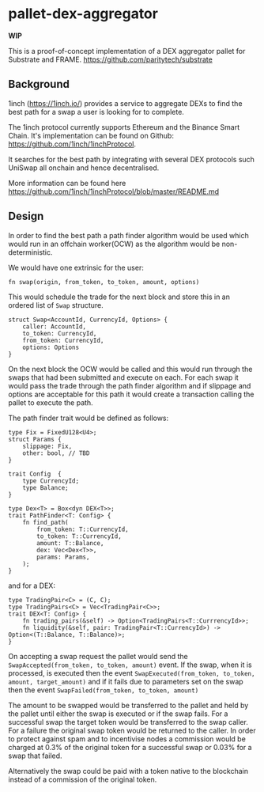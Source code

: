 # pallet-dex-aggregator

**WIP**

This is a proof-of-concept implementation of a DEX aggregator pallet for Substrate and FRAME.  https://github.com/paritytech/substrate

## Background

1inch (https://1inch.io/) provides a service to aggregate DEXs to find the best path for a swap a user is looking for to complete. 

The 1inch protocol currently supports Ethereum and the Binance Smart Chain.  It's implementation can be found on Github: https://github.com/1inch/1inchProtocol.

It searches for the best path by integrating with several DEX protocols such UniSwap all onchain and hence decentralised.

More information can be found here https://github.com/1inch/1inchProtocol/blob/master/README.md

## Design

In order to find the best path a path finder algorithm would be used which would run in an offchain worker(OCW) as the algorithm would be non-deterministic.

We would have one extrinsic for the user:

`fn swap(origin, from_token, to_token, amount, options)`

This would schedule the trade for the next block and store this in an ordered list of `Swap` structure.

```
struct Swap<AccountId, CurrencyId, Options> {
    caller: AccountId,
    to_token: CurrencyId,
    from_token: CurrencyId,
    options: Options
}
```

On the next block the OCW would be called and this would run through the swaps that had been submitted and execute on each.  For each swap it would pass the trade through the path finder algorithm and if slippage and options are acceptable for this path it would create a transaction calling the pallet to execute the path.

The path finder trait would be defined as follows:

```
type Fix = FixedU128<U4>;
struct Params {
    slippage: Fix,
    other: bool, // TBD
}

trait Config  {
    type CurrencyId;
    type Balance;
}

type Dex<T> = Box<dyn DEX<T>>;
trait PathFinder<T: Config> {
    fn find_path(
        from_token: T::CurrencyId, 
        to_token: T::CurrencyId, 
        amount: T::Balance, 
        dex: Vec<Dex<T>>,       
        params: Params,
    );
}

```

and for a DEX:

```
type TradingPair<C> = (C, C);
type TradingPairs<C> = Vec<TradingPair<C>>;
trait DEX<T: Config> {
    fn trading_pairs(&self) -> Option<TradingPairs<T::CurrrencyId>>;
    fn liquidity(&self, pair: TradingPair<T::CurrencyId>) -> Option<(T::Balance, T::Balance)>;
}
```

On accepting a swap request the pallet would send the `SwapAccepted(from_token, to_token, amount)` event.  If the swap,
when it is processed, is executed then the event `SwapExecuted(from_token, to_token, amount, target_amount)` and if it fails due to
parameters set on the swap then the event `SwapFailed(from_token, to_token, amount)`

The amount to be swapped would be transferred to the pallet and held by the pallet until either the swap is executed or
if the swap fails. For a successful swap the target token would be transferred to the swap caller.  For a failure the 
original swap token would be returned to the caller.  In order to protect against spam and to incentivise nodes a commission
would be charged at 0.3% of the original token for a successful swap or 0.03% for a swap that failed.

Alternatively the swap could be paid with a token native to the blockchain instead of a commission of the original token.

